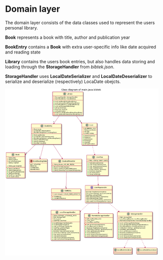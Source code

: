 # Domain layer

The domain layer consists of the data classes used to represent the users personal library.

**Book** represents a book with title, author and publication year

**BookEntry** contains a **Book** with extra user-specific info like date acquired and reading state

**Library** contains the users book entries, but also handles data storing and loading through the **StorageHandler** from *bibtek.json*.

**StorageHandler** uses **LocalDateSerializer** and **LocalDateDeserializer** to serialize and deserialize (respectively) LocaDate obejcts. 

<img src="ClassDiagram.png" width="500">
